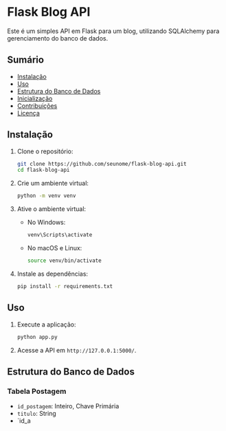 # Flask Blog API

Este é um simples API em Flask para um blog, utilizando SQLAlchemy para gerenciamento do banco de dados.

## Sumário

- [Instalação](#instalação)
- [Uso](#uso)
- [Estrutura do Banco de Dados](#estrutura-do-banco-de-dados)
- [Inicialização](#inicialização)
- [Contribuições](#contribuições)
- [Licença](#licença)

## Instalação

1. Clone o repositório:

    ```bash
    git clone https://github.com/seunome/flask-blog-api.git
    cd flask-blog-api
    ```

2. Crie um ambiente virtual:

    ```bash
    python -m venv venv
    ```

3. Ative o ambiente virtual:

    - No Windows:

        ```bash
        venv\Scripts\activate
        ```

    - No macOS e Linux:

        ```bash
        source venv/bin/activate
        ```

4. Instale as dependências:

    ```bash
    pip install -r requirements.txt
    ```

## Uso

1. Execute a aplicação:

    ```bash
    python app.py
    ```

2. Acesse a API em `http://127.0.0.1:5000/`.

## Estrutura do Banco de Dados

### Tabela Postagem

- `id_postagem`: Inteiro, Chave Primária
- `titulo`: String
- `id_a
